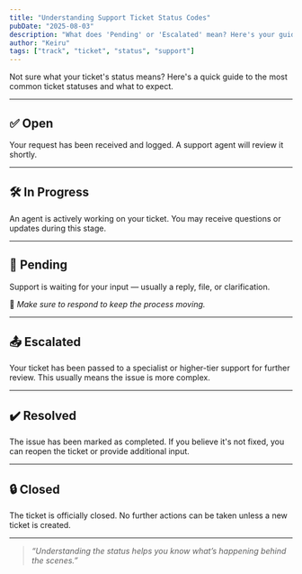 ```yaml
---
title: "Understanding Support Ticket Status Codes"
pubDate: "2025-08-03"
description: "What does 'Pending' or 'Escalated' mean? Here's your guide to support ticket statuses."
author: "Keiru"
tags: ["track", "ticket", "status", "support"]
---
```


Not sure what your ticket's status means? Here's a quick guide to the most common ticket statuses and what to expect.

---

## ✅ Open

Your request has been received and logged. A support agent will review it shortly.

---

## 🛠 In Progress

An agent is actively working on your ticket. You may receive questions or updates during this stage.

---

## 📌 Pending

Support is waiting for your input — usually a reply, file, or clarification.

📝 _Make sure to respond to keep the process moving._

---

## 📤 Escalated

Your ticket has been passed to a specialist or higher-tier support for further review. This usually means the issue is more complex.

---

## ✔️ Resolved

The issue has been marked as completed. If you believe it's not fixed, you can reopen the ticket or provide additional input.

---

## 🔒 Closed

The ticket is officially closed. No further actions can be taken unless a new ticket is created.

---

> _“Understanding the status helps you know what’s happening behind the scenes.”_

